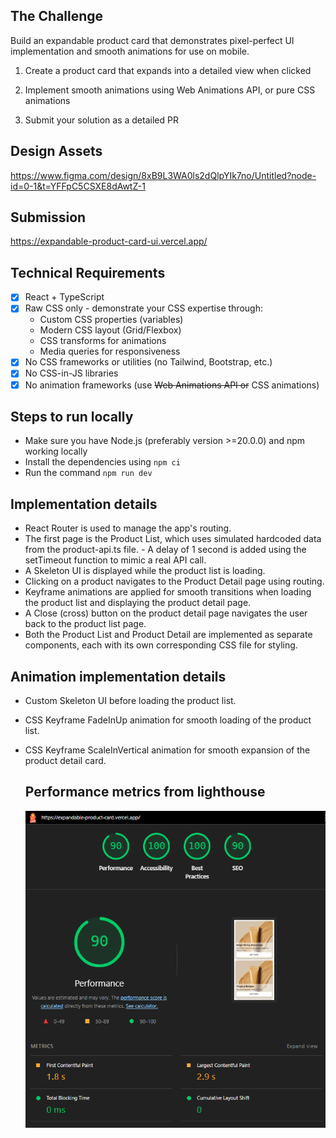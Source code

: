 ## The Challenge

Build an expandable product card that demonstrates pixel-perfect UI implementation and smooth animations for use on mobile.

1. Create a product card that expands into a detailed view when clicked

2. Implement smooth animations using Web Animations API, or pure CSS animations

3. Submit your solution as a detailed PR

## Design Assets

https://www.figma.com/design/8xB9L3WA0ls2dQlpYIk7no/Untitled?node-id=0-1&t=YFFpC5CSXE8dAwtZ-1

## Submission

https://expandable-product-card-ui.vercel.app/

## Technical Requirements

- [x] React + TypeScript
- [x] Raw CSS only - demonstrate your CSS expertise through:
  - Custom CSS properties (variables)
  - Modern CSS layout (Grid/Flexbox)
  - CSS transforms for animations
  - Media queries for responsiveness
- [x] No CSS frameworks or utilities (no Tailwind, Bootstrap, etc.)
- [x] No CSS-in-JS libraries
- [x] No animation frameworks (use ~~Web Animations API or~~ CSS animations)

## Steps to run locally

- Make sure you have Node.js (preferably version >=20.0.0) and npm working locally
- Install the dependencies using `npm ci`
- Run the command `npm run dev`

## Implementation details

- React Router is used to manage the app's routing.
- The first page is the Product List, which uses simulated hardcoded data from the product-api.ts file. - A delay of 1 second is added using the setTimeout function to mimic a real API call.
- A Skeleton UI is displayed while the product list is loading.
- Clicking on a product navigates to the Product Detail page using routing.
- Keyframe animations are applied for smooth transitions when loading the product list and displaying the product detail page.
- A Close (cross) button on the product detail page navigates the user back to the product list page.
- Both the Product List and Product Detail are implemented as separate components, each with its own corresponding CSS file for styling.

## Animation implementation details

- Custom Skeleton UI before loading the product list.
- CSS Keyframe FadeInUp animation for smooth loading of the product list.
- CSS Keyframe ScaleInVertical animation for smooth expansion of the product detail card.

  ## Performance metrics from lighthouse

  ![Alt text](src/assets/lighthouse.png)

